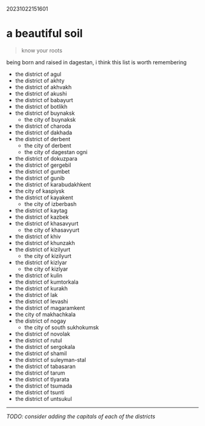 20231022151601

# a beautiful soil

> know your roots

being born and raised in dagestan, i think this list is worth remembering

* the district of agul
* the district of akhty
* the district of akhvakh
* the district of akushi
* the district of babayurt
* the district of botlikh
* the district of buynaksk
  * the city of buynaksk
* the district of charoda
* the district of dakhada
* the district of derbent
  * the city of derbent
  * the city of dagestan ogni
* the district of dokuzpara
* the district of gergebil
* the district of gumbet
* the district of gunib
* the district of karabudakhkent
* the city of kaspiysk
* the district of kayakent
  * the city of izberbash
* the district of kaytag
* the district of kazbek
* the district of khasavyurt
  * the city of khasavyurt
* the district of khiv
* the district of khunzakh
* the district of kizilyurt
  * the city of kizilyurt
* the district of kizlyar
  * the city of kizlyar
* the district of kulin
* the district of kumtorkala
* the district of kurakh
* the district of lak
* the district of levashi
* the district of magaramkent
* the city of makhachkala
* the district of nogay
  * the city of south sukhokumsk
* the district of novolak
* the district of rutul
* the district of sergokala
* the district of shamil
* the district of suleyman-stal
* the district of tabasaran
* the district of tarum
* the district of tlyarata
* the district of tsumada
* the district of tsunti
* the district of untsukul

- - -

*TODO: consider adding the capitals of each of the districts*
